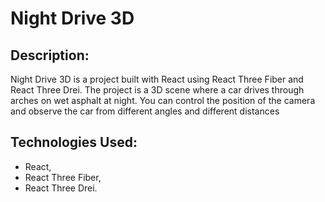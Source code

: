 # Night Drive 3D

## Description:
Night Drive 3D is a project built with React using React Three Fiber and React Three Drei. The project is a 3D scene where a car drives through arches on wet asphalt at night.
You can control the position of the camera and observe the car from different angles and different distances

## Technologies Used:
- React,
- React Three Fiber,
- React Three Drei.
